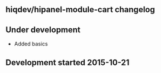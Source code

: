 hiqdev/hipanel-module-cart changelog
------------------------------------

## Under development

- Added basics

## Development started 2015-10-21

